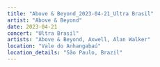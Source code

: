 ```yaml
---
title: "Above & Beyond_2023-04-21_Ultra Brasil"
artist: "Above & Beyond"
date: 2023-04-21
concert: "Ultra Brasil"
artists: "Above & Beyond, Axwell, Alan Walker"
location: "Vale do Anhangabaú"
location_details: "São Paulo, Brazil"
---
```

